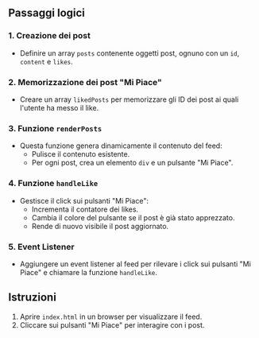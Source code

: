 ## Passaggi logici

### 1. Creazione dei post
- Definire un array `posts` contenente oggetti post, ognuno con un `id`, `content` e `likes`.

### 2. Memorizzazione dei post "Mi Piace"
- Creare un array `likedPosts` per memorizzare gli ID dei post ai quali l'utente ha messo il like.

### 3. Funzione `renderPosts`
- Questa funzione genera dinamicamente il contenuto del feed:
  - Pulisce il contenuto esistente.
  - Per ogni post, crea un elemento `div` e un pulsante "Mi Piace".

### 4. Funzione `handleLike`
- Gestisce il click sui pulsanti "Mi Piace":
  - Incrementa il contatore dei likes.
  - Cambia il colore del pulsante se il post è già stato apprezzato.
  - Rende di nuovo visibile il post aggiornato.

### 5. Event Listener
- Aggiungere un event listener al feed per rilevare i click sui pulsanti "Mi Piace" e chiamare la funzione `handleLike`.

## Istruzioni
1. Aprire `index.html` in un browser per visualizzare il feed.
2. Cliccare sui pulsanti "Mi Piace" per interagire con i post.
